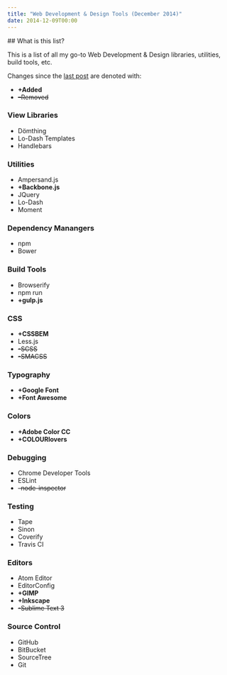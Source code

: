 ```yaml
---
title: "Web Development & Design Tools (December 2014)"
date: 2014-12-09T00:00
---
```


<post-header />
## What is this list?

This is a list of all my go-to Web Development & Design libraries, utilities, build tools, etc.

Changes since the [last post](./2014-10-04_Web_Dev_and_Design_Tools.md) are denoted with:

- **+Added**
- ~~–Removed~~

### View Libraries

- Dömthing
- Lo-Dash Templates
- Handlebars

### Utilities

- Ampersand.js
- **+Backbone.js**
- JQuery
- Lo-Dash
- Moment

### Dependency Manangers

- npm
- Bower

### Build Tools

- Browserify
- npm run
- **+gulp.js**

### CSS

- **+CSSBEM**
- Less.js
- ~~-SCSS~~
- ~~-SMACSS~~

### Typography

- **+Google Font**
- **+Font Awesome**

### Colors

- **+Adobe Color CC**
- **+COLOURlovers**

### Debugging

- Chrome Developer Tools
- ESLint
- ~~-node-inspector~~

### Testing

- Tape
- Sinon
- Coverify
- Travis CI

### Editors

- Atom Editor
- EditorConfig
- **+GIMP**
- **+Inkscape**
- ~~-Sublime Text 3~~

### Source Control

- GitHub
- BitBucket
- SourceTree
- Git

